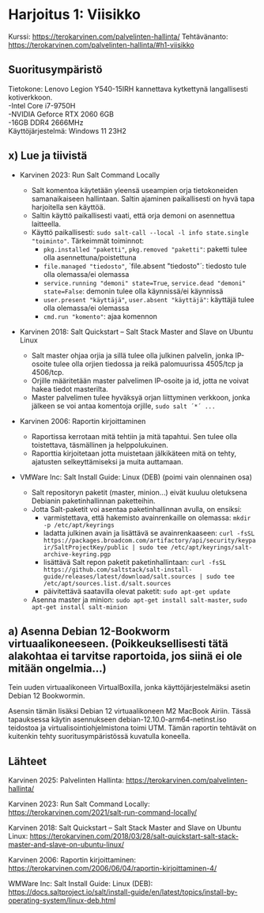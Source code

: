 # Harjoitus 1: Viisikko
Kurssi: https://terokarvinen.com/palvelinten-hallinta/
Tehtävänanto: https://terokarvinen.com/palvelinten-hallinta/#h1-viisikko

## Suoritusympäristö
Tietokone: Lenovo Legion Y540-15IRH kannettava kytkettynä langallisesti kotiverkkoon.\
-Intel Core i7-9750H\
-NVIDIA Geforce RTX 2060 6GB\
-16GB DDR4 2666MHz\
Käyttöjärjestelmä: Windows 11 23H2

## x) Lue ja tiivistä 
* Karvinen 2023: Run Salt Command Locally
  * Salt komentoa käytetään yleensä useampien orja tietokoneiden samanaikaiseen hallintaan. Saltin ajaminen paikallisesti on hyvä tapa harjoitella sen käyttöä.
  * Saltin käyttö paikallisesti vaati, että orja demoni on asennettua laitteella.
  * Käyttö paikallisesti: `sudo salt-call --local -l info state.single "toiminto"`. Tärkeimmät toiminnot:
    *  `pkg.installed "paketti"`, `pkg.removed "paketti"`: paketti tulee olla asennettuna/poistettuna
    *  `file.managed "tiedosto"`, ´file.absent "tiedosto"´: tiedosto tule olla olemassa/ei olemassa
    *  `service.running "demoni" state=True`, `service.dead "demoni" state=False`: demonin tulee olla käynnissä/ei käynnissä
    *  `user.present "käyttäjä"`, `user.absent "käyttäjä"`: käyttäjä tulee olla olemassa/ei olemassa
    *  `cmd.run "komento"`: ajaa komennon
   
* Karvinen 2018: Salt Quickstart – Salt Stack Master and Slave on Ubuntu Linux
  * Salt master ohjaa orjia ja sillä tulee olla julkinen palvelin, jonka IP-osoite tulee olla orjien tiedossa ja reikä palomuurissa 4505/tcp ja 4506/tcp.
  * Orjille määritetään master palvelimen IP-osoite ja id, jotta ne voivat hakea tiedot masterilta.
  * Master palvelimen tulee hyväksyä orjan liittyminen verkkoon, jonka jälkeen se voi antaa komentoja orjille, `sudo salt ´*´ ...`

* Karvinen 2006: Raportin kirjoittaminen
  * Raportissa kerrotaan mitä tehtiin ja mitä tapahtui. Sen tulee olla toistettava, täsmällinen ja helppolukuinen.
  * Raporttia kirjoitetaan jotta muistetaan jälkikäteen mitä on tehty, ajatusten selkeyttämiseksi ja muita auttamaan.

* VMWare Inc: Salt Install Guide: Linux (DEB) (poimi vain olennainen osa)
  * Salt repositoryn paketit (master, minion...) eivät kuuluu oletuksena Debianin paketinhallinnan paketteihin.
  * Jotta Salt-paketit voi asentaa paketinhallinnan avulla, on ensiksi:
    * varmistettava, että hakemisto avainrenkaille on olemassa: `mkdir -p /etc/apt/keyrings`
    * ladatta julkinen avain ja lisättävä se avainrenkaaseen: `curl -fsSL https://packages.broadcom.com/artifactory/api/security/keypair/SaltProjectKey/public | sudo tee /etc/apt/keyrings/salt-archive-keyring.pgp`
    * lisättävä Salt repon paketit paketinhallintaan: `curl -fsSL https://github.com/saltstack/salt-install-guide/releases/latest/download/salt.sources | sudo tee /etc/apt/sources.list.d/salt.sources`
    * päivitettävä saatavilla olevat paketit: `sudo apt-get update`
  * Asenna master ja minion: `sudo apt-get install salt-master`, `sudo apt-get install salt-minion`

## a) Asenna Debian 12-Bookworm virtuaalikoneeseen. (Poikkeuksellisesti tätä alakohtaa ei tarvitse raportoida, jos siinä ei ole mitään ongelmia...)

Tein uuden virtuaalikoneen VirtualBoxilla, jonka käyttöjärjestelmäksi asetin Debian 12 Bookwormin. 

Asensin tämän lisäksi Debian 12 virtuaalikoneen M2 MacBook Airiin. Tässä tapauksessa käytin asennukseen debian-12.10.0-arm64-netinst.iso teidostoa ja virtualisointiohjelmistona toimi UTM. Tämän raportin tehtävät on kuitenkin tehty suoritusympäristössä kuvatulla koneella.



 ## Lähteet
Karvinen 2025: Palvelinten Hallinta: https://terokarvinen.com/palvelinten-hallinta/

Karvinen 2023: Run Salt Command Locally: https://terokarvinen.com/2021/salt-run-command-locally/

Karvinen 2018: Salt Quickstart – Salt Stack Master and Slave on Ubuntu Linux: https://terokarvinen.com/2018/03/28/salt-quickstart-salt-stack-master-and-slave-on-ubuntu-linux/

Karvinen 2006: Raportin kirjoittaminen: https://terokarvinen.com/2006/06/04/raportin-kirjoittaminen-4/

WMWare Inc: Salt Install Guide: Linux (DEB): https://docs.saltproject.io/salt/install-guide/en/latest/topics/install-by-operating-system/linux-deb.html
